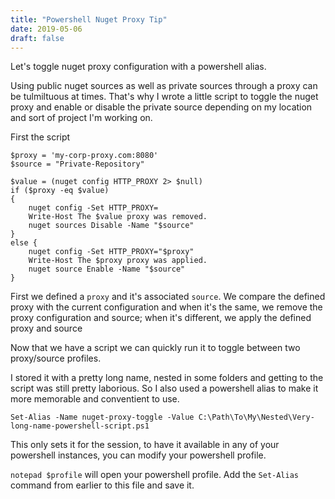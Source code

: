 ```yaml
---
title: "Powershell Nuget Proxy Tip"
date: 2019-05-06
draft: false
---
```


Let's toggle nuget proxy configuration with a powershell alias.

Using public nuget sources as well as private sources through a proxy can be tulmiltuous at times. That's why I wrote a little script to toggle the nuget proxy and enable or disable the private source depending on my location and sort of project I'm working on.

First the script
```
$proxy = 'my-corp-proxy.com:8080'
$source = "Private-Repository"

$value = (nuget config HTTP_PROXY 2> $null)
if ($proxy -eq $value)
{
    nuget config -Set HTTP_PROXY=
    Write-Host The $value proxy was removed.
    nuget sources Disable -Name "$source"
}
else {
    nuget config -Set HTTP_PROXY="$proxy"
    Write-Host The $proxy proxy was applied.
    nuget source Enable -Name "$source"
}
```

First we defined a `proxy` and it's associated `source`. We compare the defined proxy with the current 
configuration and when it's the same, we remove the proxy configuration and source; when it's 
different, we apply the defined proxy and source

Now that we have a script we can quickly run it to toggle between two proxy/source profiles.

I stored it with a pretty long name, nested in some folders and getting to the script was still pretty 
laborious. So I also used a powershell alias to make it more memorable and conventient to use.

`Set-Alias -Name nuget-proxy-toggle -Value C:\Path\To\My\Nested\Very-long-name-powershell-script.ps1`

This only sets it for the session, to have it available in any of your powershell instances, you can 
modify your powershell profile.

`notepad $profile` will open your powershell profile. Add the `Set-Alias` command from earlier to 
this file and save it.


